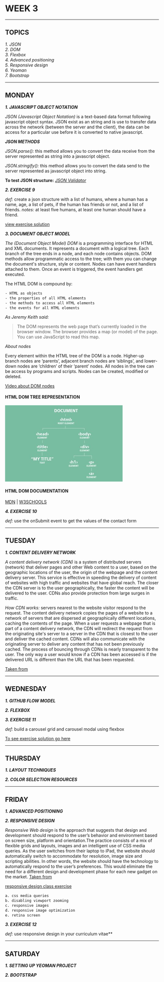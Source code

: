 # WEEK 3
---

## TOPICS

*1. JSON*  
*2. DOM*  
*3. Flexbox*  
*4. Advanced positioning*  
*5. Responsive design*  
*6. Yeoman*  
*7. Bootstrap*

---

## MONDAY

***1. JAVASCRIPT OBJECT NOTATION***

*JSON (Javascript Object Notation)* is a text-based data format following javascript object syntax. JSON exist as an string and is use to transfer data across the network (between the server and the client), the data can be access for a particular use before it is converted to native javascript. 

***JSON METHODS***

*JSON.parse():* this method allows you to convert the data receive from the server represented as string into a javascript object.

*JSON.stringify():* this method allows you to convert the data send to the server represented as javascript object into string.

**To test JSON structure:** *[JSON Validator](https://jsonformatter.org/)*

***2. EXERCISE 9***

*def:* create a json structure with a list of humans, where a human has a name, age, a list of pets,
if the human has friends or not, and a list of friends.
*notes:* at least five humans, at least one human should have a friend.

[view exercise solution](../bootcamp-exercises/exercise9/exercise9.json)

***3. DOCUMENT OBJECT MODEL***

*The (Document Object Model) DOM* is a programming interface for HTML and XML documents. It represents a document with a logical tree. Each branch of the tree ends in a node, and each node contains objects. DOM methods allow programmatic access to the tree; with them you can change the document's structure, style or content. Nodes can have event handlers attached to them. Once an event is triggered, the event handlers get executed.

The HTML DOM is compound by: 

    - HTML as objects
    - the properties of all HTML elements
    - the methods to access all HTML elements
    - the events for all HTML elements

*As Jeremy Keith said:*

> The DOM represents the web page that’s currently loaded in the browser window. The browser provides a map (or model) of the page. You can use JavaScript to read this map.

*About nodes*

Every element within the HTML tree of the DOM is a node. Higher-up branch nodes are ‘parents’, adjacent branch nodes are ‘siblings’, and lower-down nodes are ‘children’ of their ‘parent’ nodes. All nodes in the tree can be access by programs and scripts. Nodes can be created, modified or deleted.

[Video about DOM nodes](https://www.youtube.com/watch?v=BWVoPxob5DU)

#### HTML DOM TREE REPRESENTATION
![DOM tree representation](./images/html-dom-tree.jpg)

#### HTML DOM DOCUMENTATION

[MDN](https://developer.mozilla.org/en-US/docs/Web/API/Document_Object_Model) |
[W3SCHOOLS](https://www.w3schools.com/js/js_htmldom.asp)

***4. EXERCISE 10***

*def:* use the onSubmit event to get the values of the contact form

---
## TUESDAY
 
***1. CONTENT DELIVERY NETWORK***

*A content delivery network (CDN)* is a system of distributed servers (network) that deliver pages and other Web content to a user, based on the geographic locations of the user, the origin of the webpage and the content delivery server.
This service is effective in speeding the delivery of content of websites with high traffic and websites that have global reach. The closer the CDN server is to the user geographically, the faster the content will be delivered to the user. CDNs also provide protection from large surges in traffic.

*How CDN works:* servers nearest to the website visitor respond to the request. The content delivery network copies the pages of a website to a network of servers that are dispersed at geographically different locations, caching the contents of the page. When a user requests a webpage that is part of a content delivery network, the CDN will redirect the request from the originating site's server to a server in the CDN that is closest to the user and deliver the cached content. CDNs will also communicate with the originating server to deliver any content that has not been previously cached.
The process of bouncing through CDNs is nearly transparent to the user. The only way a user would know if a CDN has been accessed is if the delivered URL is different than the URL that has been requested.

[Taken from](http://www.webopedia.com/TERM/C/CDN.html)

---
## WEDNESDAY

***1. GITHUB FLOW MODEL***

***2. FLEXBOX***

***3. EXERCISE 11***

*def:* build a carousel grid and carousel modal using flexbox

[To see exercise solution go here](../bootcamp-exercises/exercise11/)

---
## THURSDAY

***1. LAYOUT TECHNIQUES***

***2. COLOR SELECTION RESOURCES***

---
## FRIDAY

***1. ADVANCED POSITIONING***

***2. RESPONSIVE DESIGN***

*Responsive Web design* is the approach that suggests that design and development should respond to the user’s behavior and environment based on screen size, platform and orientation.The practice consists of a mix of flexible grids and layouts, images and an intelligent use of CSS media queries. As the user switches from their laptop to iPad, the website should automatically switch to accommodate for resolution, image size and scripting abilities. In other words, the website should have the technology to automatically respond to the user’s preferences. This would eliminate the need for a different design and development phase for each new gadget on the market. [Taken from](https://www.smashingmagazine.com)

[responsive design class exercise](../bootcamp-exercises/responsive-design/)

    a. css media queries
    b. disabling viewport zooming
    c. responsive images
    d. responsive image optimization
    e. retina screen

***3. EXERCISE 12***

*def:* use responsive design in your curriculum vitae**

---
## SATURDAY

***1. SETTING UP YEOMAN PROJECT***

***2. BOOTSTRAP***







